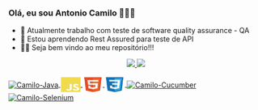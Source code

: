 ### Olá, eu sou Antonio Camilo 🙋🏾‍♂️

- 🔭 Atualmente trabalho com teste de software quality assurance - QA
- 🌱 Estou aprendendo Rest Assured para teste de API
- 🙌🏾 Seja bem vindo ao meu repositório!!!

<div align="center">
  <a href="https://github.com/a-camilo">
  <img height="150em" src="https://github-readme-stats.vercel.app/api?username=a-camilo&show_icons=true&theme=codeSTACKr&include_all_commits=true&count_private=true"/>
  <img height="150em" src="https://github-readme-stats.vercel.app/api/top-langs/?username=a-camilo&layout=compact&langs_count=7&theme=codeSTACKr"/>
</div>  
  <div style="display: inline_block"><br>
  <img align="center" alt="Camilo-Java" height="30" width="40" src="https://camo.githubusercontent.com/973913d161ca9ac03d1e941e3c0a9785dd928059a48274ed2b3ff564b5c564b2/68747470733a2f2f63646e2e6a7364656c6976722e6e65742f67682f64657669636f6e732f64657669636f6e2f69636f6e732f6a6176612f6a6176612d6f726967696e616c2e737667">
  <img align="center" alt="Camilo-Js" height="30" width="40" src="https://raw.githubusercontent.com/devicons/devicon/master/icons/javascript/javascript-plain.svg">
  <img align="center" alt="Camilo-HTML" height="30" width="40" src="https://raw.githubusercontent.com/devicons/devicon/master/icons/html5/html5-original.svg">
  <img align="center" alt="Camilo-CSS" height="30" width="40" src="https://raw.githubusercontent.com/devicons/devicon/master/icons/css3/css3-original.svg">
  <img align="center" alt="Camilo-Cucumber" height="30" width="40" src="https://camo.githubusercontent.com/b3f9feecc25b7d94cb93b3b3aa65981e09ff3ce14d4ee78a2991923a0e7b10d4/68747470733a2f2f63646e2e6a7364656c6976722e6e65742f67682f64657669636f6e732f64657669636f6e2f69636f6e732f637563756d6265722f637563756d6265722d706c61696e2e737667">
  <img align="center" alt="Camilo-Selenium" height="30" width="40" src="https://upload.wikimedia.org/wikipedia/commons/d/d5/Selenium_Logo.png">
</div>



